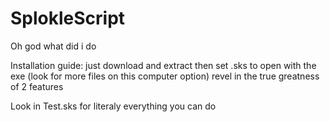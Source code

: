 # SplokleScript
Oh god what did i do

Installation guide:
just download and extract
then set .sks to open with the exe (look for more files on this computer option)
revel in the true greatness of 2 features

Look in Test.sks for literaly everything you can do
